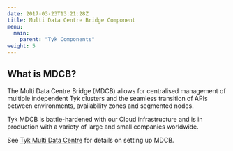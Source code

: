 ```yaml
---
date: 2017-03-23T13:21:28Z
title: Multi Data Centre Bridge Component
menu:
  main:
    parent: "Tyk Components"
weight: 5 
---
```


## What is MDCB?

The Multi Data Centre Bridge (MDCB) allows for centralised management of multiple independent Tyk clusters and the seamless transition of APIs between environments, availability zones and segmented nodes.

Tyk MDCB is battle-hardened with our Cloud infrastructure and is in production with a variety of large and small companies worldwide.

See [Tyk Multi Data Centre](/docs/tyk-multi-data-centre/) for details on setting up MDCB.